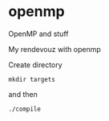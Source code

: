 # openmp
OpenMP and stuff

My rendevouz with openmp

Create directory

<code>mkdir targets</code>

and then

<code>./compile</code>
